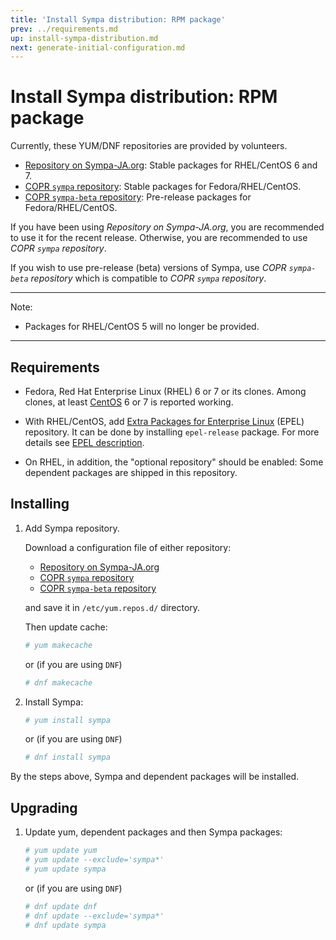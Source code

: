 ```yaml
---
title: 'Install Sympa distribution: RPM package'
prev: ../requirements.md
up: install-sympa-distribution.md
next: generate-initial-configuration.md
---
```


Install Sympa distribution: RPM package
=======================================

Currently, these YUM/DNF repositories are provided by volunteers.

  * [Repository on Sympa-JA.org](http://sympa-ja.org/download/rhel/):
    Stable packages for RHEL/CentOS 6 and 7.
  * [COPR ``sympa`` repository](https://copr.fedorainfracloud.org/coprs/xavierb/sympa/):
    Stable packages for Fedora/RHEL/CentOS.
  * [COPR ``sympa-beta`` repository](https://copr.fedorainfracloud.org/coprs/xavierb/sympa-beta/):
    Pre-release packages for Fedora/RHEL/CentOS.

If you have been using _Repository on Sympa-JA.org_, you are recommended
to use it for the recent release.
Otherwise, you are recommended to use _COPR ``sympa`` repository_.

If you wish to use pre-release (beta) versions of Sympa, use
_COPR ``sympa-beta`` repository_ which is compatible to
_COPR ``sympa`` repository_.

----
Note:

  * Packages for RHEL/CentOS 5 will no longer be provided.

----

Requirements
------------

  * Fedora, Red Hat Enterprise Linux (RHEL) 6 or 7 or its clones.
    Among clones, at least [CentOS](https://www.centos.org/download/) 6 or 7
    is reported working.

  * With RHEL/CentOS, add
    [Extra Packages for Enterprise Linux](https://fedoraproject.org/wiki/EPEL)
    (EPEL) repository.  It can be done by installing ``epel-release``
    package.  For more details see
    [EPEL description](https://fedoraproject.org/wiki/EPEL#How_can_I_use_these_extra_packages.3F).

  * On RHEL, in addition, the "optional repository" should be enabled:
    Some dependent packages are shipped in this repository.

Installing
----------

  1. Add Sympa repository.

     Download a configuration file of either repository:
     
       * [Repository on Sympa-JA.org](http://sympa-ja.org/download/rhel/sympa-ja.org.rhel.repo)
       * [COPR ``sympa`` repository](https://copr.fedorainfracloud.org/coprs/xavierb/sympa/)
       * [COPR ``sympa-beta`` repository](https://copr.fedorainfracloud.org/coprs/xavierb/sympa-beta/)

     and save it in ``/etc/yum.repos.d/`` directory.

     Then update cache:
     ```bash
     # yum makecache
     ```
     or (if you are using `DNF`)
     ```bash
     # dnf makecache
     ```

  2. Install Sympa:
     ```bash
     # yum install sympa
     ```
     or (if you are using `DNF`)
     ```bash
     # dnf install sympa
     ```

By the steps above, Sympa and dependent packages will be installed.

Upgrading
---------

  1. Update yum, dependent packages and then Sympa packages:
     ```bash
     # yum update yum
     # yum update --exclude='sympa*'
     # yum update sympa
     ```
     or (if you are using `DNF`)
     ```bash
     # dnf update dnf
     # dnf update --exclude='sympa*'
     # dnf update sympa
     ```
